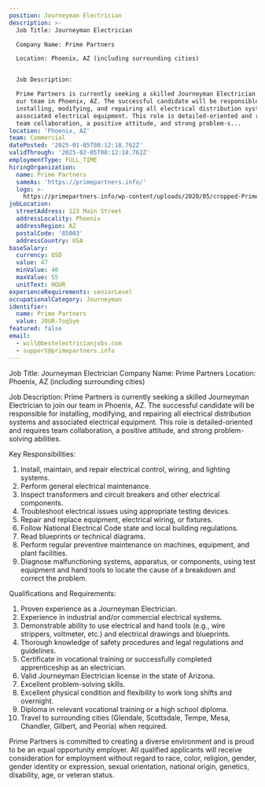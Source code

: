 ```yaml
---
position: Journeyman Electrician
description: >-
  Job Title: Journeyman Electrician

  Company Name: Prime Partners

  Location: Phoenix, AZ (including surrounding cities)


  Job Description:

  Prime Partners is currently seeking a skilled Journeyman Electrician to join
  our team in Phoenix, AZ. The successful candidate will be responsible for
  installing, modifying, and repairing all electrical distribution systems and
  associated electrical equipment. This role is detailed-oriented and requires
  team collaboration, a positive attitude, and strong problem-s...
location: 'Phoenix, AZ'
team: Commercial
datePosted: '2025-01-05T08:12:18.762Z'
validThrough: '2025-02-05T08:12:18.762Z'
employmentType: FULL_TIME
hiringOrganization:
  name: Prime Partners
  sameAs: 'https://primepartners.info/'
  logo: >-
    https://primepartners.info/wp-content/uploads/2020/05/cropped-Prime-Partners-Logo-NO-BG-1-1.png
jobLocation:
  streetAddress: 123 Main Street
  addressLocality: Phoenix
  addressRegion: AZ
  postalCode: '85003'
  addressCountry: USA
baseSalary:
  currency: USD
  value: 47
  minValue: 40
  maxValue: 55
  unitText: HOUR
experienceRequirements: seniorLevel
occupationalCategory: Journeyman
identifier:
  name: Prime Partners
  value: JOUR-7oq5ye
featured: false
email:
  - will@bestelectricianjobs.com
  - support@primepartners.info
---
```




Job Title: Journeyman Electrician
Company Name: Prime Partners
Location: Phoenix, AZ (including surrounding cities)

Job Description:
Prime Partners is currently seeking a skilled Journeyman Electrician to join our team in Phoenix, AZ. The successful candidate will be responsible for installing, modifying, and repairing all electrical distribution systems and associated electrical equipment. This role is detailed-oriented and requires team collaboration, a positive attitude, and strong problem-solving abilities.

Key Responsibilities:

1. Install, maintain, and repair electrical control, wiring, and lighting systems.
2. Perform general electrical maintenance.
3. Inspect transformers and circuit breakers and other electrical components.
4. Troubleshoot electrical issues using appropriate testing devices.
5. Repair and replace equipment, electrical wiring, or fixtures.
6. Follow National Electrical Code state and local building regulations.
7. Read blueprints or technical diagrams.
8. Perform regular preventive maintenance on machines, equipment, and plant facilities.
9. Diagnose malfunctioning systems, apparatus, or components, using test equipment and hand tools to locate the cause of a breakdown and correct the problem.

Qualifications and Requirements:

1. Proven experience as a Journeyman Electrician.
2. Experience in industrial and/or commercial electrical systems.
3. Demonstrable ability to use electrical and hand tools (e.g., wire strippers, voltmeter, etc.) and electrical drawings and blueprints.
4. Thorough knowledge of safety procedures and legal regulations and guidelines.
5. Certificate in vocational training or successfully completed apprenticeship as an electrician.
6. Valid Journeyman Electrician license in the state of Arizona.
7. Excellent problem-solving skills.
8. Excellent physical condition and flexibility to work long shifts and overnight.
9. Diploma in relevant vocational training or a high school diploma.
10. Travel to surrounding cities (Glendale, Scottsdale, Tempe, Mesa, Chandler, Gilbert, and Peoria) when required.

Prime Partners is committed to creating a diverse environment and is proud to be an equal opportunity employer. All qualified applicants will receive consideration for employment without regard to race, color, religion, gender, gender identity or expression, sexual orientation, national origin, genetics, disability, age, or veteran status.
